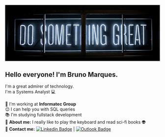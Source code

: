 <img width="auto" src="https://github.com/bM4rques/bM4rques/blob/master/img/banner.jpg?raw=true">

## Hello everyone! I'm Bruno Marques.

I'm a great admirer of technology.
<br/> I'm a Systems Analyst :computer:
<br/>
<br/>:muscle: I'm working at **Informatec Group**
<br/>:wink: I can help you with SQL queries
<br/>:books: I'm studying fullstack development
<br/>:musical_keyboard: **About me:** I really like to play the keyboard and read sci-fi books :alien:
<br/>:e-mail: **Contact me:** [![Linkedin Badge](https://img.shields.io/badge/-BrunoMarques-blue?style=flat-square&logo=Linkedin&logoColor=white&link=https://www.linkedin.com/in/buenobruno/)](https://www.linkedin.com/in/buenobruno/) | [![Outlook Badge](https://img.shields.io/badge/-bruno.b.marques@hotmail.com-darkblue?style=flat-square&logo=Microsoft&logoColor=white&link=mailto:bruno.b.marques@hotmail.com)](mailto:bruno.b.marques@hotmail.com)
